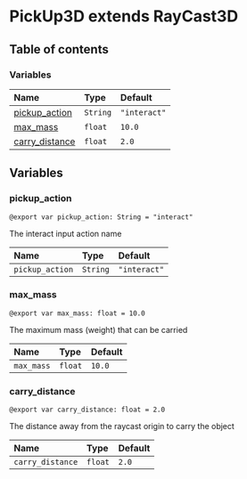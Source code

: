# PickUp3D extends RayCast3D

## Table of contents

### Variables

|Name|Type|Default|
|:-|:-|:-|
|[pickup_action](#pickup_action)|`String`|`"interact"`|
|[max_mass](#max_mass)|`float`|`10.0`|
|[carry_distance](#carry_distance)|`float`|`2.0`|

## Variables

### pickup_action

```gdscript
@export var pickup_action: String = "interact"
```

The interact input action name

|Name|Type|Default|
|:-|:-|:-|
|`pickup_action`|`String`|`"interact"`|

### max_mass

```gdscript
@export var max_mass: float = 10.0
```

The maximum mass (weight) that can be carried

|Name|Type|Default|
|:-|:-|:-|
|`max_mass`|`float`|`10.0`|

### carry_distance

```gdscript
@export var carry_distance: float = 2.0
```

The distance away from the raycast origin to carry the object

|Name|Type|Default|
|:-|:-|:-|
|`carry_distance`|`float`|`2.0`|

